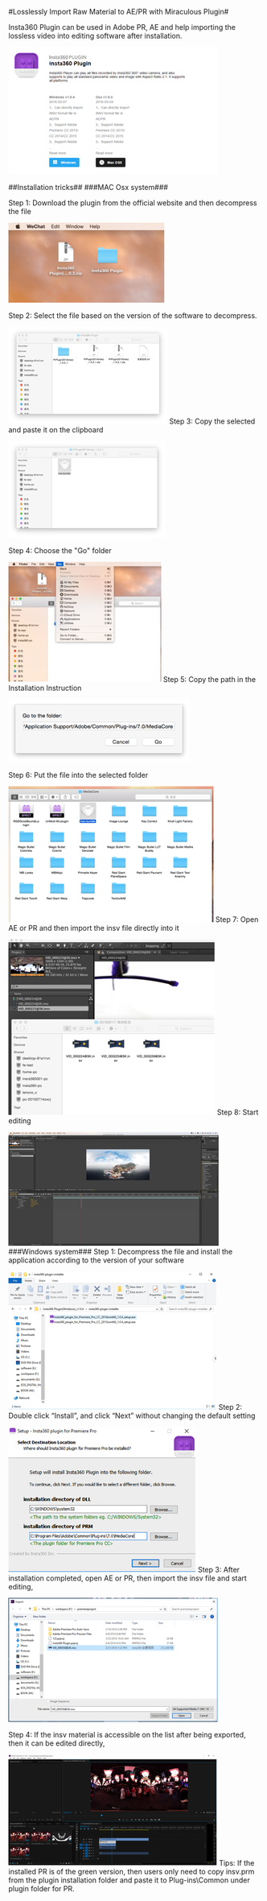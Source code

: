 #Losslessly Import Raw Material to AE/PR with Miraculous Plugin#

Insta360 Plugin can be used in Adobe PR, AE and help importing the lossless video into editing software after installation. 

![](../assets/5/1.png)
 
##Installation tricks##
###MAC Osx system###
 
Step 1: Download the plugin from the official website and then decompress the file 

![](../assets/5/2.png) 

Step 2: Select the file based on the version of the software to decompress.
 
![](../assets/5/3.png)
Step 3: Copy the selected and paste it on the clipboard 

![](../assets/5/4.png) 

Step 4: Choose the "Go" folder 

![](../assets/5/5.png)
Step 5: Copy the path in the Installation Instruction 

![](../assets/5/6.png)
 
Step 6: Put the file into the selected folder 
 
![](../assets/5/7.png)
Step 7: Open AE or PR and then import the insv file directly into it

![](../assets/5/8.png)
Step 8: Start editing 

![](../assets/5/9.png)
###Windows system###
Step 1: Decompress the file and install the application according to the version of your software 
 
![](../assets/5/10.png)
Step 2: Double click “Install”, and click “Next” without changing the default setting
  
![](../assets/5/11.png)
Step 3: After installation completed, open AE or PR, then import the insv file and start editing,  

![](../assets/5/12.png) 

Step 4: If the insv material is accessible on the list after being exported, then it can be edited directly, 
 
![](../assets/5/13.png)
Tips: If the installed PR is of the green version, then users only need to copy insv.prm from the plugin installation folder and paste it to Plug-ins\Common under plugin folder for PR. 

